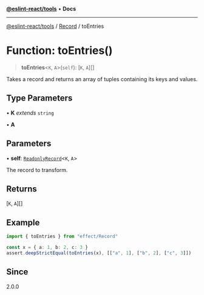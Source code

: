 [**@eslint-react/tools**](../../../README.md) • **Docs**

***

[@eslint-react/tools](../../../README.md) / [Record](../README.md) / toEntries

# Function: toEntries()

> **toEntries**\<`K`, `A`\>(`self`): [`K`, `A`][]

Takes a record and returns an array of tuples containing its keys and values.

## Type Parameters

• **K** *extends* `string`

• **A**

## Parameters

• **self**: [`ReadonlyRecord`](../type-aliases/ReadonlyRecord.md)\<`K`, `A`\>

The record to transform.

## Returns

[`K`, `A`][]

## Example

```ts
import { toEntries } from "effect/Record"

const x = { a: 1, b: 2, c: 3 }
assert.deepStrictEqual(toEntries(x), [["a", 1], ["b", 2], ["c", 3]])
```

## Since

2.0.0
